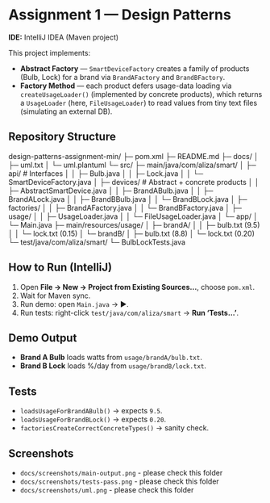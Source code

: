 # Assignment 1 — Design Patterns

**IDE:** IntelliJ IDEA (Maven project)

This project implements:

- **Abstract Factory** — `SmartDeviceFactory` creates a family of products (Bulb, Lock) for a brand via `BrandAFactory` and `BrandBFactory`.
- **Factory Method** — each product defers usage-data loading via `createUsageLoader()` (implemented by concrete products), which returns a `UsageLoader` (here, `FileUsageLoader`) to read values from tiny text files (simulating an external DB).

## Repository Structure
design-patterns-assignment-min/
├─ pom.xml
├─ README.md
├─ docs/
│  ├─ uml.txt
│  └─ uml.plantuml
└─ src/
├─ main/java/com/aliza/smart/
│  ├─ api/              # Interfaces
│  │   ├─ Bulb.java
│  │   ├─ Lock.java
│  │   └─ SmartDeviceFactory.java
│  ├─ devices/          # Abstract + concrete products
│  │   ├─ AbstractSmartDevice.java
│  │   ├─ BrandABulb.java
│  │   ├─ BrandALock.java
│  │   ├─ BrandBBulb.java
│  │   └─ BrandBLock.java
│  ├─ factories/
│  │   ├─ BrandAFactory.java
│  │   └─ BrandBFactory.java
│  ├─ usage/
│  │   ├─ UsageLoader.java
│  │   └─ FileUsageLoader.java
│  └─ app/
│      └─ Main.java
├─ main/resources/usage/
│  ├─ brandA/
│  │   ├─ bulb.txt   (9.5)
│  │   └─ lock.txt   (0.15)
│  └─ brandB/
│      ├─ bulb.txt   (8.8)
│      └─ lock.txt   (0.20)
└─ test/java/com/aliza/smart/
└─ BulbLockTests.java

## How to Run (IntelliJ)
1. Open **File → New → Project from Existing Sources…**, choose `pom.xml`.
2. Wait for Maven sync.
3. Run demo: open `Main.java` → ▶.
4. Run tests: right-click `test/java/com/aliza/smart` → **Run ‘Tests…’**.

## Demo Output
- **Brand A Bulb** loads watts from `usage/brandA/bulb.txt`.
- **Brand B Lock** loads %/day from `usage/brandB/lock.txt`.

## Tests
- `loadsUsageForBrandABulb()` → expects `9.5`.
- `loadsUsageForBrandBLock()` → expects `0.20`.
- `factoriesCreateCorrectConcreteTypes()` → sanity check.

## Screenshots
- `docs/screenshots/main-output.png` - please check this folder 
- `docs/screenshots/tests-pass.png` - please check this folder
- `docs/screenshots/uml.png` - please check this folder




